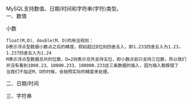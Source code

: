 MySQL支持数值、日期/时间和字符串(字符)类型。 </br>
一、数值 </br>


小数 </br>
```
float(M,D)、double(M、D)的用法规则：
D表示浮点型数据小数点之后的精度，假如超过D位则四舍五入，即1.233四舍五入为1.23，1.237四舍五入为1.24
M表示浮点型数据总共的位数，D=2则表示总共支持五位，即小数点前只支持三位数，所以我们并没有看到1000.23、10000.233、100000.233这三条数据的插入，因为插入都报错了
当我们不指定M、D的时候，会按照实际的精度来处理。
```



二、日期/时间


三、字符串
